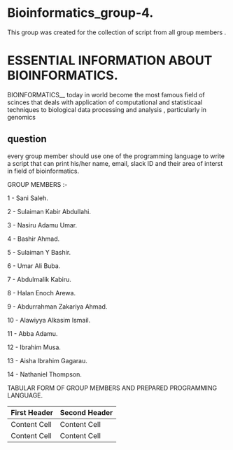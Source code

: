 # Bioinformatics_group-4.

This group was created for the collection of script from all group members .

# ESSENTIAL INFORMATION ABOUT BIOINFORMATICS.

BIOINFORMATICS__ today in world become the most famous field of scinces that deals with application of computational and statisticaal techniques to biological data processing and analysis , particularly in genomics 

## question 
every group member should use one of the programming language to write a script that can print his/her name, email, slack ID and their area of interst in field of bioinformatics.

GROUP MEMBERS :- 

1 - Sani Saleh.

2 - Sulaiman Kabir Abdullahi.

3 - Nasiru Adamu Umar.

4 - Bashir Ahmad.

5 - Sulaiman Y Bashir.

6 - Umar Ali Buba.

7 - Abdulmalik Kabiru.

8 - Halan Enoch Arewa.

9 - Abdurrahman Zakariya Ahmad.

10 - Alawiyya Alkasim Ismail.

11 - Abba Adamu.

12 - Ibrahim Musa.

13 - Aisha Ibrahim Gagarau.

14 - Nathaniel Thompson.


TABULAR FORM OF GROUP MEMBERS AND PREPARED PROGRAMMING LANGUAGE.

| First Header  | Second Header |
| ------------- | ------------- |
| Content Cell  | Content Cell  |
| Content Cell  | Content Cell  |
